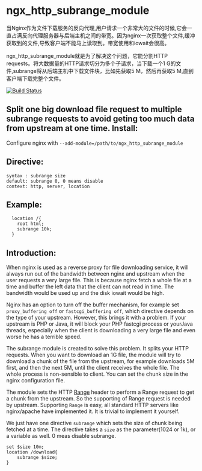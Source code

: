 ngx_http_subrange_module
========================


当Nginx作为文件下载服务的反向代理,用户请求一个非常大的文件的时候,它会一直占满反向代理服务器与后端主机之间的带宽。因为nginx一次获取整个文件,缓冲获取到的文件,导致客户端不能马上读取到。带宽使用和iowait会很高。

ngx_http_subrange_module就是为了解决这个问题，它能分割HTTP requests。将大数据量的HTTP请求切分为多个子请求，当下载一个1 G的文件,subrange将从后端主机中下载文件块，比如先获取5 M，然后再获取5 M,直到客户端下载完整个文件。


[![Build Status](https://travis-ci.org/shafreeck/ngx_http_subrange_module.svg?branch=master)](https://travis-ci.org/shafreeck/ngx_http_subrange_module)

Split one big download file request to multiple subrange requests to avoid geting too
much data from upstream at one time.
Install:
--------
Configure nginx with `--add-module=/path/to/ngx_http_subrange_module`

Directive:
---------
```
syntax : subrange size
default: subrange 0, 0 means disable
context: http, server, location
```

Example:
---------
```
  location /{  
    root html;  
    subrange 10k;  
  }
```
Introduction:
-------------
When nginx is used as a reverse proxy for file downloading service, it will
always run out of the bandwidth between nginx and upstream when the user requests
a very large file. This is because nginx fetch a whole file at a time and buffer
the left data that the client can not read in time. The bandwidth would be used up
and the disk iowait would be high.

Nginx has an option to turn off the buffer mechanism, for example set `proxy_buffering off`
or `fastcgi_buffering off`, which directive depends on the type of your upstream.
However, this brings it with a problem. If your upstream is PHP or Java, it will
block your PHP fastcgi process or yourJava threads, especially when the client is
downloading a very large file and even worse he has a terrible speed.

The subrange module is created to solve this problem. It splits your HTTP requests.
When you want to download an 1G file, the module will try to download a chunk of the
file from the upstream, for example downloads 5M first, and then the next 5M, until
the client receives the whole file. The whole process is non-sensible to client.
You can set the chunk size in the nginx configuration file.

The module sets the HTTP [Range](http://tools.ietf.org/html/rfc2616#section-14.35) header
 to perform a Range request to get a chunk
from the upstream. So the supporting of Range request is needed by upstream. Supporting
`Range` is easy, all standard HTTP servers like nginx/apache have implemented it.
It is trivial to implement it yourself.

We just have one directive `subrange` which sets the size of chunk being fetched at a
time. The directive takes a `size` as the parameter(1024 or 1k), or a variable as
well. 0 meas disable subrange.
```
set $size 10m;
location /download{
    subrange $size;
}
```
